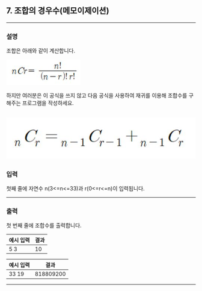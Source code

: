 ## 7. 조합의 경우수(메모이제이션)
*************************************************************************
### 설명
조합은 아래와 같이 계산합니다. 

![img.png](img.png)

하지만 여러분은 이 공식을 쓰지 않고 다음 공식을 사용하여 재귀를 이용해 조합수를 구해주는 프로그램을 작성하세요.

![img_1.png](img_1.png)
-------------------------------------------------------------------------
### 입력

첫째 줄에 자연수 n(3<=n<=33)과 r(0<=r<=n)이 입력됩니다.

-------------------------------------------------------------------------
### 출력
첫 번째 줄에 조합수를 출력합니다. 

| 예시 입력 | 결과  |
|-------|-----|
| 5 3   | 10  |

| 예시 입력  | 결과                                     |
|--------|----------------------------------------|
| 33 19  | 818809200 |


-------------------------------------------------------------------------